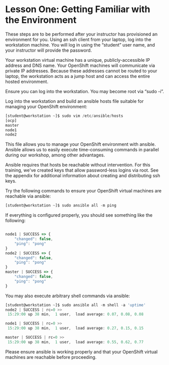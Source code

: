 # Lesson One: Getting Familiar with the Environment

These steps are to be performed after your instructor has provisioned an environment for you. Using an ssh client from your laptop, log into the workstation machine. You will log in using the “student” user name, and your instructor will provide the password. 

Your workstation virtual machine has a unique, publicly-accessible IP address and DNS name. Your OpenShift machines will communicate via private IP addresses. Because these addresses cannot be routed to your laptop, the workstation acts as a jump host and can access the entire hosted environment.

Ensure you can log into the workstation. You may become root via “sudo -i”. 

Log into the workstation and build an ansible hosts file suitable for managing your OpenShift environment:
```javascript
[student@workstation ~]$ sudo vim /etc/ansible/hosts
[ocp]
master
node1
node2
```

This file allows you to manage your OpenShift environment with ansible. Ansible allows us to easily execute time-consuming commands in parallel during our workshop, among other advantages.

Ansible requires that hosts be reachable without intervention. For this training, we've created keys that allow password-less logins via root. See the appendix for additional information about creating and distributing ssh keys.

Try the following commands to ensure your OpenShift virtual machines are reachable via ansible:
```javascript
[student@workstation ~]$ sudo ansible all -m ping
```
If everything is configured properly, you should see something like the following:
```javascript

node1 | SUCCESS => {
    "changed": false,
    "ping": "pong"
}
node2 | SUCCESS => {
    "changed": false,
    "ping": "pong"
}
master | SUCCESS => {
    "changed": false,
    "ping": "pong"
}
```
You may also execute arbitrary shell commands via ansible:
```javascript
[student@workstation ~]$ sudo ansible all -m shell -a 'uptime'
node2 | SUCCESS | rc=0 >>
 15:29:00 up 38 min,  1 user,  load average: 0.07, 0.08, 0.08

node1 | SUCCESS | rc=0 >>
 15:29:00 up 38 min,  1 user,  load average: 0.27, 0.15, 0.15

master | SUCCESS | rc=0 >>
 15:29:00 up 38 min,  1 user,  load average: 0.55, 0.62, 0.77
```
Please ensure ansible is working properly and that your OpenShift virtual machines are reachable before proceeding.

